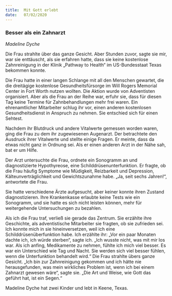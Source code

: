 ```yaml
---
title:  Mit Gott erlebt
date:   07/02/2020
---
```


### Besser als ein Zahnarzt

_Madeline Dyche_

Die Frau strahlte über das ganze Gesicht. Aber Stunden zuvor, sagte sie mir, war sie enttäuscht, als sie erfahren hatte, dass sie keine kostenlose Zahnreinigung in der Klinik „Pathway to Health“ im US-Bundesstaat Texas bekommen konnte.

Die Frau hatte in einer langen Schlange mit all den Menschen gewartet, die die dreitägige kostenlose Gesundheitsfürsorge im Will Rogers Memorial Center in Fort Worth nutzen wollten. Die Aktion wurde von Adventisten organisiert. Aber als die Frau an der Reihe war, erfuhr sie, dass für diesen Tag keine Termine für Zahnbehandlungen mehr frei waren. Ein ehrenamtlicher Mitarbeiter schlug ihr vor, einen anderen kostenlosen Gesundheitsdienst in Anspruch zu nehmen. Sie entschied sich für einen Sehtest.

Nachdem ihr Blutdruck und andere Vitalwerte gemessen worden waren, ging die Frau zu dem ihr zugewiesenen Augenarzt. Der betrachtete den Ausdruck ihrer Vitalwerte und stellte einige Fragen. Er meinte, dass da etwas nicht ganz in Ordnung sei. Als er einen anderen Arzt in der Nähe sah, bat er um Hilfe.

Der Arzt untersuchte die Frau, ordnete ein Sonogramm an und diagnostizierte Hypothyreose, eine Schilddrüsenunterfunktion. Er fragte, ob die Frau häufig Symptome wie Müdigkeit, Reizbarkeit und Depression, Kälteunverträglichkeit und Gewichtszunahme habe. „Ja, seit sechs Jahren!“, antwortete die Frau.

Sie hatte verschiedene Ärzte aufgesucht, aber keiner konnte ihren Zustand diagnostizieren. Ihre Krankenkasse erlaubte keine Tests wie ein Sonogramm, und sie hatte es sich nicht leisten können, mehr für weitergehende Untersuchungen zu bezahlen.

Als ich die Frau traf, verließ sie gerade das Zentrum. Sie erzählte ihre Geschichte, als adventistische Mitarbeiter sie fragten, ob sie zufrieden sei. Ich konnte mich in sie hineinversetzen, weil ich eine Schilddrüsenüberfunktion habe. Ich erzählte ihr: „Vor ein paar Monaten dachte ich, ich würde sterben“, sagte ich. „Ich wusste nicht, was mit mir los war. Als ich anfing, Medikamente zu nehmen, fühlte ich mich viel besser. Es war ein Unterschied wie Tag und Nacht. Sie werden sich viel besser fühlen, wenn die Unterfunktion behandelt wird.“ Die Frau strahlte übers ganze Gesicht. „Ich bin zur Zahnreinigung gekommen und ich hätte nie herausgefunden, was mein wirkliches Problem ist, wenn ich bei einem Zahnarzt gewesen wäre“, sagte sie. „Die Art und Weise, wie Gott das geführt hat, ist ein Segen.“

Madeline Dyche hat zwei Kinder und lebt in Keene, Texas.